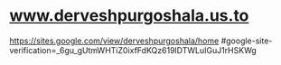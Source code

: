 # www.derveshpurgoshala.us.to
https://sites.google.com/view/derveshpurgoshala/home
#google-site-verification=_6gu_gUtmWHTiZ0ixfFdKQz619lDTWLuIGuJ1rHSKWg

